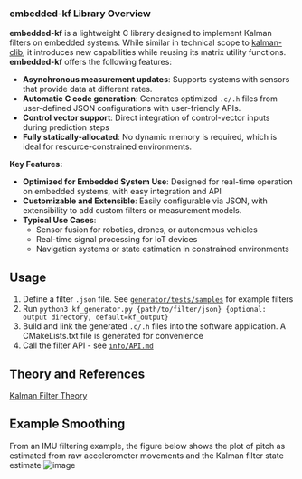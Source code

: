 ### embedded-kf Library Overview

**embedded-kf** is a lightweight C library designed to implement Kalman filters on embedded systems. While similar in technical scope to [kalman-clib](https://github.com/sunsided/kalman-clib), it introduces new capabilities while reusing its matrix utility functions. **embedded-kf** offers the following features:

- **Asynchronous measurement updates**: Supports systems with sensors that provide data at different rates.
- **Automatic C code generation**: Generates optimized `.c/.h` files from user-defined JSON configurations with user-friendly APIs.
- **Control vector support**: Direct integration of control-vector inputs during prediction steps
- **Fully statically-allocated**: No dynamic memory is required, which is ideal for resource-constrained environments.

**Key Features:**

- **Optimized for Embedded System Use**: Designed for real-time operation on embedded systems, with easy integration and API
- **Customizable and Extensible**: Easily configurable via JSON, with extensibility to add custom filters or measurement models.
- **Typical Use Cases**:
  - Sensor fusion for robotics, drones, or autonomous vehicles
  - Real-time signal processing for IoT devices 
  - Navigation systems or state estimation in constrained environments

## Usage
1. Define a filter `.json` file. See [`generator/tests/samples`](https://github.com/sahil-kale/embedded-kf/blob/main/generator/tests/samples) for example filters
2. Run `python3 kf_generator.py {path/to/filter/json} {optional: output directory, default=kf_output}`
3. Build and link the generated `.c/.h` files into the software application. A CMakeLists.txt file is generated for convenience
4. Call the filter API - see [`info/API.md`](https://github.com/sahil-kale/embedded-kf/blob/main/info/API.md)

## Theory and References
[Kalman Filter Theory](https://github.com/sahil-kale/embedded-kf/blob/main/kalman_theory.md)

## Example Smoothing
From an IMU filtering example, the figure below shows the plot of pitch as estimated from raw accelerometer movements and the Kalman filter state estimate
![image](https://github.com/user-attachments/assets/4212b4bf-38c7-4e93-a36e-f3c80fe78a74)

